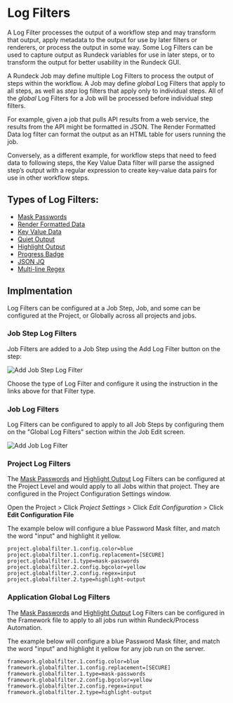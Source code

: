 # Log Filters

A Log Filter processes the output of a workflow step and may transform that output, apply metadata to the output for use by later filters or renderers, or process the output in some way. Some Log Filters can be used to capture output as Rundeck variables for use in later steps, or to transform the output for better usability in the Rundeck GUI.

A Rundeck Job may define multiple Log Filters to process the output of steps within the workflow. A Job may define *global* Log Filters that apply to all steps, as well as *step* log filters that apply only to individual steps. All of the *global* Log Filters for a Job will be processed before individual step filters.

For example, given a job that pulls API results from a web service, the results from the API might be formatted in JSON. The Render Formatted Data log filter can format the output as an HTML table for users running the job.

Conversely, as a different example, for workflow steps that need to feed data to following steps, the Key Value Data filter will parse the assigned step’s output with a regular expression to create key-value data pairs for use in other workflow steps.

## Types of Log Filters:

- [Mask Passwords](/manual/log-filters/mask-passwords.md)
- [Render Formatted Data](/manual/log-filters/render-formatted-data.md)
- [Key Value Data](/manual/log-filters/key-value-data.md)
- [Quiet Output](/manual/log-filters/quiet-output.md)
- [Highlight Output](/manual/log-filters/highlight-output.md)
- [Progress Badge](/manual/log-filters/progress-badge.md)
- [JSON JQ](/manual/log-filters/json-jq.md)
- [Multi-line Regex](/manual/log-filters/multi-line-regex.md)

## Implmentation

Log Filters can be configured at a Job Step, Job, and some can be configured at the Project, or Globally across all projects and jobs.

### Job Step Log Filters

Job Filters are added to a Job Step using the Add Log Filter button on the step:

![Add Job Step Log Filter](@assets/img/logfilter-jobstep-add.png)

Choose the type of Log Filter and configure it using the instruction in the links above for that Filter type.

### Job Log Filters

Log Filters can be configured to apply to all Job Steps by configuring them on the "Global Log Filters" section within the Job Edit screen.

![Add Job Log Filter](@assets/img/logfilter-job-add.png)

### Project Log Filters

The [Mask Passwords](/manual/log-filters/mask-passwords.md) and [Highlight Output](/manual/log-filters/highlight-output.md) Log Filters can be configured at the Project Level and would apply to all Jobs within that project.  They are configured in the Project Configuration Settings window.

Open the Project > Click _Project Settings_ > Click _Edit Configuration_ > Click **Edit Configuration File**

The example below will configure a blue Password Mask filter, and match the word "input" and highlight it yellow.

```
project.globalfilter.1.config.color=blue
project.globalfilter.1.config.replacement=[SECURE]
project.globalfilter.1.type=mask-passwords
project.globalfilter.2.config.bgcolor=yellow
project.globalfilter.2.config.regex=input
project.globalfilter.2.type=highlight-output
```

### Application Global Log Filters

The [Mask Passwords](/manual/log-filters/mask-passwords.md) and [Highlight Output](/manual/log-filters/highlight-output.md) Log Filters can be configured in the Framework file to apply to all jobs run within Rundeck/Process Automation.  

The example below will configure a blue Password Mask filter, and match the word "input" and highlight it yellow for any job run on the server.

```
framework.globalfilter.1.config.color=blue
framework.globalfilter.1.config.replacement=[SECURE]
framework.globalfilter.1.type=mask-passwords
framework.globalfilter.2.config.bgcolor=yellow
framework.globalfilter.2.config.regex=input
framework.globalfilter.2.type=highlight-output
```